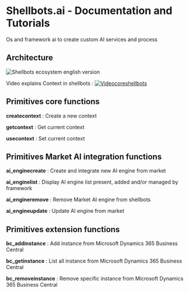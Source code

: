 # Shellbots.ai - Documentation and Tutorials
Os and framework ai to create custom AI services and process

## Architecture
![Shellbots ecosystem english version](https://github.com/nuage365/Shellbots.ai/assets/102873102/e8d79929-7c2b-4701-88f8-53d266a1a21f)

Video explains Context in shellbots :
[![Videocoreshellbots](https://github.com/nuage365/Shellbots.ai/assets/102873102/b8061a24-fc51-4a6b-afd8-69e1e1f3903f)]([https://google.ca](https://youtu.be/kFCFo6XmmH4?feature=shared)https://youtu.be/kFCFo6XmmH4?feature=shared)

## Primitives core functions

**createcontext** : Create a new context 

**getcontext** : Get current context

**usecontext** : Set current context

## Primitives Market AI integration functions

**ai_enginecreate** : Create and integrate new AI engine from market

**ai_enginelist** : Display AI engine list present, added and/or managed by framework

**ai_engineremove** : Remove Market AI engine from shellbots

**ai_engineupdate** : Update AI engine from market

## Primitives extension functions

**bc_addinstance** : Add instance from Microsoft Dynamics 365 Business Central

**bc_getinstance** : List all instance from Microsoft Dynamics 365 Business Central

**bc_removeinstance** : Remove specific instance from Microsoft Dynamics 365 Business Central

